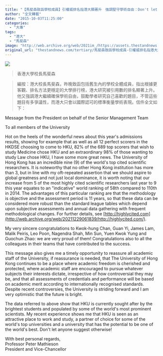 ```yaml
---
title: "【馬斐森致函學校成員】引權威排名指港大顯著升　強調堅守學術自由：Don't let anyone suggest otherwise !"
author: "全文轉載"
date: "2015-10-03T11:25:00"
categories:
  - "大專"
tags:
  - "港大"
  - "馬斐森"
image: "http://web.archive.org/web/2021im_/https://assets.thestandnews.com/media/photos/Screen20Shot202015-08-2620at2011.39.4120AM201_q9vEO.png"
original_url: "thestandnews.com/tertiary/馬斐森致函學校成員-引權威排名指港大顯著升-強調堅守學術自由-don-t-let-anyone-suggest-otherwise"
---
```

![](http://web.archive.org/web/2021im_/https://assets.thestandnews.com/media/photos/Screen20Shot202015-08-2620at2011.39.4120AM201_q9vEO.png)
> 香港大學校長馬斐森

> 編按：港大校長馬斐森，昨晚致函包括舊生內的學校全體成員，指出根據更客觀、排名方法更穩定的大學排行榜，港大研究被引用數的排名顯著上升。他又強調港大繼續確保學術自由，鼓勵學者研究自己喜歡的題目，不管這些題目有多爭議性，而港大只會以國際認可的標準衡量學術表現。信件全文如下：

Message from the President on behalf of the Senior Management Team

To all members of the University

Hot on the heels of the wonderful news about this year's admissions results, showing for example that as well as all 12 perfect scorers in the HKDSE choosing to come to HKU, 82% of the 689 top scorers that wish to study Medicine chose HKU and an extraordinary 98% of those wanting to study Law chose HKU, I have some more great news. The University of Hong Kong has an incredible nine (9) of the world's top cited scientific researchers. It is noteworthy that no other Hong Kong institution has more than 3, but in line with my oft-repeated assertion that we should aspire to global greatness and not just local dominance, it is worth noting that our increase from 5 of the most highly cited scientific researchers last year to 9 this year equates to an "indicative" world ranking of 58th compared to 110th in 2014. The advantages of this particular ranking are that the methodology is objective and the assessment period is 11 years, so that these data can be considered more robust than the standard league tables which depend upon subjective assessments and annual data gathering with frequent methodological changes. For further details, see [http://highlycited.com](http://web.archive.org/web/20211229061839/http://highlycited.com/).

My very sincere congratulations to Kwok-hung Chan, Guan Yi, James Lam, Malik Peiris, Leo Poon, Nagendra Shah, Min Sun, Yuen Kwok Yung and Guochun Zhao: we are very proud of them! Congratulations also to all the colleagues in their teams that have contributed to the success.

This message also gives me a timely opportunity to reassure all academic staff of the University, if reassurance is needed, that The University of Hong Kong continues to be a place where academic freedom is cherished and protected, where academic staff are encouraged to pursue whatever subjects their interests dictate, irrespective of how controversial they may be, and that all assessments of credentials and performance will be based on academic merit according to internationally recognised standards. Despite recent controversies, the University is striding forward and I am very optimistic that the future is bright.

The data referred to above show that HKU is currently sought after by the brightest students and populated by some of the world's most prominent scientists. My recent experience shows me that HKU is seen as an attractive place to work and study, a partner of choice for some of the world's top universities and a university that has the potential to be one of the world's best. Don't let anyone suggest otherwise!

With best personal regards,  
Professor Peter Mathieson  
President and Vice-Chancellor